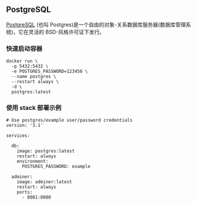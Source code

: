 ## PostgreSQL

[PostgreSQL](https://www.postgresql.org/) (也叫 Postgres)是一个自由的对象-关系数据库服务器(数据库管理系统)，它在灵活的 BSD-风格许可证下发行。

### 快速启动容器

```
docker run \
  -p 5432:5432 \
  -e POSTGRES_PASSWORD=123456 \
  --name postgres \
  --restart always \
  -d \
  postgres:latest
```

### 使用 stack 部署示例

```shell
# Use postgres/example user/password credentials
version: '3.1'

services:

  db:
    image: postgres:latest
    restart: always
    environment:
      POSTGRES_PASSWORD: example

  adminer:
    image: adminer:latest
    restart: always
    ports:
      - 8081:8080
```